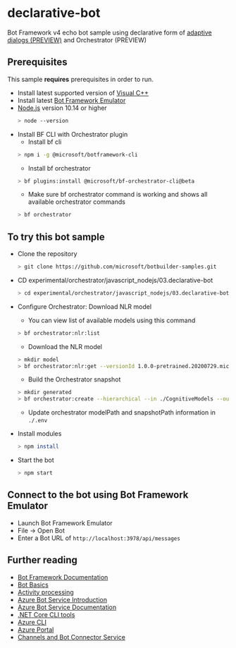 # declarative-bot

Bot Framework v4 echo bot sample using declarative form of [adaptive dialogs (PREVIEW)][1] and Orchestrator (PREVIEW)


## Prerequisites

This sample **requires** prerequisites in order to run.
- Install latest supported version of [Visual C++](https://support.microsoft.com/en-gb/help/2977003/the-latest-supported-visual-c-downloads)
- Install latest [Bot Framework Emulator](https://github.com/microsoft/BotFramework-Emulator/releases)
- [Node.js](https://nodejs.org) version 10.14 or higher
    ```bash
    > node --version
    ```
- Install BF CLI with Orchestrator plugin
    - Install bf cli 
    ```bash
    > npm i -g @microsoft/botframework-cli
    ```
    - Install bf orchestrator
    ```bash
    > bf plugins:install @microsoft/bf-orchestrator-cli@beta
    ```
    - Make sure bf orchestrator command is working and shows all available orchestrator commands
    ```bash
    > bf orchestrator
    ```
    
## To try this bot sample

- Clone the repository
    ```bash
    > git clone https://github.com/microsoft/botbuilder-samples.git
    ```
- CD experimental/orchestrator/javascript_nodejs/03.declarative-bot
    ```bash
    > cd experimental/orchestrator/javascript_nodejs/03.declarative-bot
    ```
- Configure Orchestrator: Download NLR model
    - You can view list of available models using this command
    ```bash
    > bf orchestrator:nlr:list
    ```
    - Download the NLR model
    ```bash
    > mkdir model
    > bf orchestrator:nlr:get --versionId 1.0.0-pretrained.20200729.microsoft.dte.en.onnx --out ./model --verbose
    ```
    - Build the Orchestrator snapshot
    ```bash
    > mkdir generated
    > bf orchestrator:create --hierarchical --in ./CognitiveModels --out ./generated --model ./model
    ```
    - Update orchestrator modelPath and snapshotPath information in `./.env`
- Install modules

    ```bash
    > npm install
    ```
- Start the bot

    ```bash
    > npm start
    ```

## Connect to the bot using Bot Framework Emulator

- Launch Bot Framework Emulator
- File -> Open Bot
- Enter a Bot URL of `http://localhost:3978/api/messages`

## Further reading
- [Bot Framework Documentation](https://docs.botframework.com)
- [Bot Basics](https://docs.microsoft.com/azure/bot-service/bot-builder-basics?view=azure-bot-service-4.0)
- [Activity processing](https://docs.microsoft.com/en-us/azure/bot-service/bot-builder-concept-activity-processing?view=azure-bot-service-4.0)
- [Azure Bot Service Introduction](https://docs.microsoft.com/azure/bot-service/bot-service-overview-introduction?view=azure-bot-service-4.0)
- [Azure Bot Service Documentation](https://docs.microsoft.com/azure/bot-service/?view=azure-bot-service-4.0)
- [.NET Core CLI tools](https://docs.microsoft.com/en-us/dotnet/core/tools/?tabs=netcore2x)
- [Azure CLI](https://docs.microsoft.com/cli/azure/?view=azure-cli-latest)
- [Azure Portal](https://portal.azure.com)
- [Channels and Bot Connector Service](https://docs.microsoft.com/en-us/azure/bot-service/bot-concepts?view=azure-bot-service-4.0)

[1]:https://aka.ms/adaptive-dialogs
[2]:https://aka.ms/language-generation